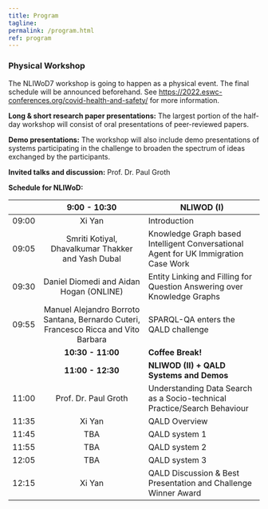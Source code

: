 ```yaml
---
title: Program
tagline: 
permalink: /program.html
ref: program
---
```


### Physical Workshop

The NLIWoD7 workshop is going to happen as a physical event. The final schedule will be announced beforehand. See https://2022.eswc-conferences.org/covid-health-and-safety/ for more information.

**Long & short research paper presentations:**
The largest portion of the half-day workshop will consist of oral presentations of peer-reviewed papers. 

**Demo presentations:** The workshop will also include demo presentations of systems participating in the challenge to broaden the spectrum of ideas exchanged by the participants. 

**Invited talks and discussion:** Prof. Dr. Paul Groth

**Schedule for NLIWoD:**

|        |                                   **9:00 - 10:30**                                  | **NLIWOD (I)**                                                                      |
|--------|:-----------------------------------------------------------------------------------:|-------------------------------------------------------------------------------------|
| 09:00  |                                        Xi Yan                                       | Introduction                                                                        |
| 09:05  |                  Smriti Kotiyal, Dhavalkumar Thakker and Yash Dubal                 | Knowledge Graph based Intelligent Conversational Agent for UK Immigration Case Work |
| 09:30  |                       Daniel Diomedi and Aidan Hogan (ONLINE)                       | Entity Linking and Filling for Question Answering over Knowledge Graphs             |
| 09:55  | Manuel Alejandro Borroto Santana, Bernardo Cuteri, Francesco Ricca and Vito Barbara | SPARQL-QA enters the QALD challenge                                                 |
|        |                                  **10:30 - 11:00**                                  | **Coffee Break!**                                                                   |
|        |                                  **11:00 - 12:30**                                  | **NLIWOD (II) + QALD Systems and Demos**                                            |
| 11:00  |                                 Prof. Dr. Paul Groth                                | Understanding Data Search as a Socio-technical Practice/Search Behaviour            |
| 11:35  |                                        Xi Yan                                       | QALD Overview                                                                       |
| 11:45  |                                         TBA                                         | QALD system 1                                                                       |
| 11:55  |                                         TBA                                         | QALD system 2                                                                       |
| 12:05  |                                         TBA                                         | QALD system 3                                                                       |
| 12:15  |                          Xi Yan                                                            | QALD Discussion & Best Presentation and Challenge Winner Award                      |
